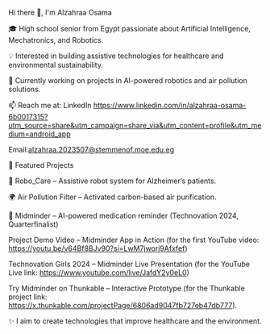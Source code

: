 Hi there 👋, I'm Alzahraa Osama

🎓 High school senior from Egypt passionate about Artificial Intelligence, Mechatronics, and Robotics.

💡 Interested in building assistive technologies for healthcare and environmental sustainability.

🔭 Currently working on projects in AI-powered robotics and air pollution solutions.

📫 Reach me at: LinkedIn https://www.linkedin.com/in/alzahraa-osama-6b0017315?utm_source=share&utm_campaign=share_via&utm_content=profile&utm_medium=android_app  

 Email:alzahraa.2023507@stemmenof.moe.edu.eg 

🚀 Featured Projects

🤖 Robo_Care – Assistive robot system for Alzheimer’s patients.

🌍 Air Pollution Filter – Activated carbon-based air purification.

📱 Midminder – AI-powered medication reminder (Technovation 2024, Quarterfinalist)

Project Demo Video – Midminder App in Action 
(for the first YouTube video: https://youtu.be/v64Bf8BJv90?si=LwM7jworj9Afxfef) 

Technovation Girls 2024 – Midminder Live Presentation 
(for the YouTube Live link: https://www.youtube.com/live/JafdY2y0eL0) 

Try Midminder on Thunkable – Interactive Prototype 
(for the Thunkable project link: https://x.thunkable.com/projectPage/6806ad9047fb727eb47db777).


✨ I aim to create technologies that improve healthcare and the environment.
